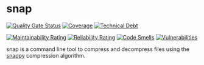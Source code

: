 snap
====

[![Quality Gate Status](https://sonarcloud.io/api/project_badges/measure?project=mwmahlberg_snap&metric=alert_status)](https://sonarcloud.io/dashboard?id=mwmahlberg_snap) [![Coverage](https://sonarcloud.io/api/project_badges/measure?project=mwmahlberg_snap&metric=coverage)](https://sonarcloud.io/dashboard?id=mwmahlberg_snap) [![Technical Debt](https://sonarcloud.io/api/project_badges/measure?project=mwmahlberg_snap&metric=sqale_index)](https://sonarcloud.io/dashboard?id=mwmahlberg_snap)

[![Maintainability Rating](https://sonarcloud.io/api/project_badges/measure?project=mwmahlberg_snap&metric=sqale_rating)](https://sonarcloud.io/dashboard?id=mwmahlberg_snap) [![Reliability Rating](https://sonarcloud.io/api/project_badges/measure?project=mwmahlberg_snap&metric=reliability_rating)](https://sonarcloud.io/dashboard?id=mwmahlberg_snap) [![Code Smells](https://sonarcloud.io/api/project_badges/measure?project=mwmahlberg_snap&metric=code_smells)](https://sonarcloud.io/dashboard?id=mwmahlberg_snap) [![Vulnerabilities](https://sonarcloud.io/api/project_badges/measure?project=mwmahlberg_snap&metric=vulnerabilities)](https://sonarcloud.io/dashboard?id=mwmahlberg_snap)

snap is a command line tool to compress and decompress files using the [snappy][snappy]
compression algorithm.


[snappy]: https://google.github.io/snappy/ "Snappy project page on GitHub"